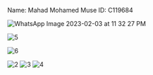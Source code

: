 Name: Mahad Mohamed Muse
ID: C119684






![WhatsApp Image 2023-02-03 at 11 32 27 PM](https://user-images.githubusercontent.com/124394775/216706272-74d8fbb5-e8ce-4f06-8176-d008b70e9ade.jpeg)


![5](https://user-images.githubusercontent.com/124394775/216706629-f318e5a5-f0c5-4b1e-bc60-50f18797eb4e.jpg)


![6](https://user-images.githubusercontent.com/124394775/216706645-43fde5ad-29a7-4d53-b15f-38b5958f68ba.jpg)


![2](https://user-images.githubusercontent.com/124394775/216706650-2969f094-2588-430f-a621-4bbada0cdc2c.jpg)
![3](https://user-images.githubusercontent.com/124394775/216706652-52bc998e-c865-4769-bbf5-4cf977f49962.jpg)
![4](https://user-images.githubusercontent.com/124394775/216706660-aaa180aa-af80-446c-af3a-6d5150448e6e.jpg)

